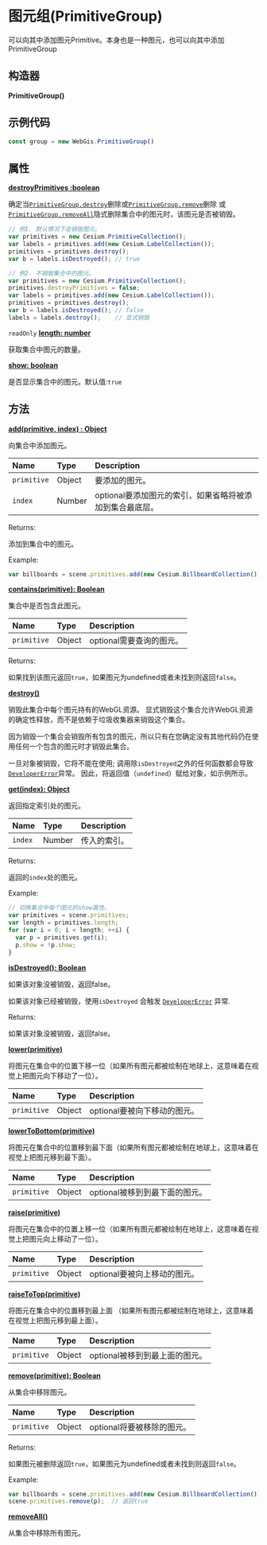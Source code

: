 # 图元组(PrimitiveGroup)

可以向其中添加图元Primitive。本身也是一种图元，也可以向其中添加PrimitiveGroup

## 构造器

**PrimitiveGroup()**

## 示例代码

```js
const group = new WebGis.PrimitiveGroup()
```

## 属性

**[destroyPrimitives :boolean]()**

确定当[`PrimitiveGroup.destroy`]()删除或[`PrimitiveGroup.remove`]()删除 或[`PrimitiveGroup.removeAll`]()隐式删除集合中的图元时，该图元是否被销毁。

```js
// 例1. 默认情况下会销毁图元。
var primitives = new Cesium.PrimitiveCollection();
var labels = primitives.add(new Cesium.LabelCollection());
primitives = primitives.destroy();
var b = labels.isDestroyed(); // true
```

```js
// 例2. 不销毁集合中的图元。
var primitives = new Cesium.PrimitiveCollection();
primitives.destroyPrimitives = false;
var labels = primitives.add(new Cesium.LabelCollection());
primitives = primitives.destroy();
var b = labels.isDestroyed(); // false
labels = labels.destroy();    // 显式销毁
```

`readOnly` **[length: number]()**

获取集合中图元的数量。

**[show: boolean]()**

是否显示集合中的图元。默认值:`true`

## 方法

**[add(primitive, index) : Object]()**

向集合中添加图元。

| Name        | Type   | Description                                              |
| :---------- | :----- | :------------------------------------------------------- |
| `primitive` | Object | 要添加的图元。                                           |
| `index`     | Number | optional要添加图元的索引，如果省略将被添加到集合最底层。 |

Returns:

添加到集合中的图元。

Example:

```javascript
var billboards = scene.primitives.add(new Cesium.BillboardCollection());
```

**[contains(primitive):  Boolean]()**

集合中是否包含此图元。

| Name        | Type   | Description              |
| :---------- | :----- | :----------------------- |
| `primitive` | Object | optional需要查询的图元。 |

Returns:

如果找到该图元返回`true`，如果图元为undefined或者未找到则返回`false`。

**[destroy()]()**

销毁此集合中每个图元持有的WebGL资源。 显式销毁这个集合允许WebGL资源的确定性释放，而不是依赖于垃圾收集器来销毁这个集合。

因为销毁一个集合会销毁所有包含的图元，所以只有在您确定没有其他代码仍在使用任何一个包含的图元时才销毁此集合。

一旦对象被销毁，它将不能在使用; 调用除`isDestroyed`之外的任何函数都会导致[`DeveloperError`](https://www.vvpstk.com/public/Cesium/Documentation/DeveloperError.html)异常。 因此，将返回值（`undefined`）赋给对象，如示例所示。

**[get(index):  Object]()**

返回指定索引处的图元。

| Name    | Type   | Description  |
| :------ | :----- | :----------- |
| `index` | Number | 传入的索引。 |

Returns:

返回的`index`处的图元。

Example:

```javascript
// 切换集合中每个图元的show属性。
var primitives = scene.primitives;
var length = primitives.length;
for (var i = 0; i < length; ++i) {
  var p = primitives.get(i);
  p.show = !p.show;
}
```

**[isDestroyed():  Boolean]()**

如果该对象没被销毁，返回false。

如果该对象已经被销毁，使用`isDestroyed` 会触发 [`DeveloperError`](https://www.vvpstk.com/public/Cesium/Documentation/DeveloperError.html) 异常.

Returns:

如果该对象没被销毁，返回false。

**[lower(primitive)]()**

将图元在集合中的位置下移一位（如果所有图元都被绘制在地球上，这意味着在视觉上把图元向下移动了一位）。

| Name        | Type   | Description                  |
| :---------- | :----- | :--------------------------- |
| `primitive` | Object | optional要被向下移动的图元。 |

**[lowerToBottom(primitive)]()**

将图元在集合中的位置移到最下面（如果所有图元都被绘制在地球上，这意味着在视觉上把图元移到最下面）。

| Name        | Type   | Description                    |
| :---------- | :----- | :----------------------------- |
| `primitive` | Object | optional被移到到最下面的图元。 |

**[raise(primitive)]()**

将图元在集合中的位置上移一位（如果所有图元都被绘制在地球上，这意味着在视觉上把图元向上移动了一位）。

| Name        | Type   | Description                  |
| :---------- | :----- | :--------------------------- |
| `primitive` | Object | optional要被向上移动的图元。 |

**[raiseToTop(primitive)]()**

将图元在集合中的位置移到最上面 （如果所有图元都被绘制在地球上，这意味着在视觉上把图元移到最上面）。

| Name        | Type   | Description                    |
| :---------- | :----- | :----------------------------- |
| `primitive` | Object | optional被移到到最上面的图元。 |

**[remove(primitive):  Boolean]()**

从集合中移除图元。

| Name        | Type   | Description                |
| :---------- | :----- | :------------------------- |
| `primitive` | Object | optional将要被移除的图元。 |

Returns:

如果图元被删除返回`true`，如果图元为undefined或者未找到则返回`false`。

Example:

```javascript
var billboards = scene.primitives.add(new Cesium.BillboardCollection());
scene.primitives.remove(p);  // 返回true
```

**[removeAll()]()**

从集合中移除所有图元。